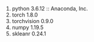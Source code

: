 1. python 3.6.12 :: Anaconda, Inc.
2. torch 1.8.0
3. torchvision 0.9.0
4. numpy 1.19.5
5. skleanr 0.24.1